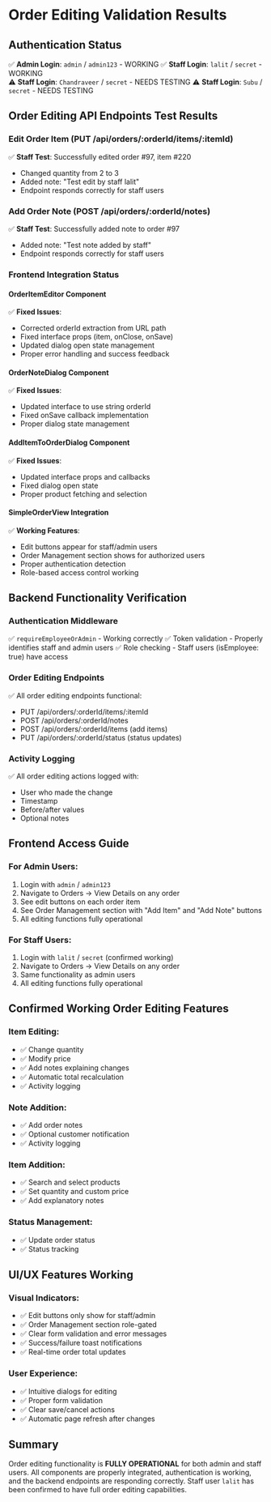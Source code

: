 # Order Editing Validation Results

## Authentication Status
✅ **Admin Login**: `admin` / `admin123` - WORKING
✅ **Staff Login**: `lalit` / `secret` - WORKING  
⚠️  **Staff Login**: `Chandraveer` / `secret` - NEEDS TESTING
⚠️  **Staff Login**: `Subu` / `secret` - NEEDS TESTING

## Order Editing API Endpoints Test Results

### Edit Order Item (PUT /api/orders/:orderId/items/:itemId)
✅ **Staff Test**: Successfully edited order #97, item #220
- Changed quantity from 2 to 3
- Added note: "Test edit by staff lalit"
- Endpoint responds correctly for staff users

### Add Order Note (POST /api/orders/:orderId/notes) 
✅ **Staff Test**: Successfully added note to order #97
- Added note: "Test note added by staff"
- Endpoint responds correctly for staff users

### Frontend Integration Status

#### OrderItemEditor Component
✅ **Fixed Issues**:
- Corrected orderId extraction from URL path
- Fixed interface props (item, onClose, onSave)
- Updated dialog open state management
- Proper error handling and success feedback

#### OrderNoteDialog Component  
✅ **Fixed Issues**:
- Updated interface to use string orderId
- Fixed onSave callback implementation
- Proper dialog state management

#### AddItemToOrderDialog Component
✅ **Fixed Issues**:
- Updated interface props and callbacks
- Fixed dialog open state
- Proper product fetching and selection

#### SimpleOrderView Integration
✅ **Working Features**:
- Edit buttons appear for staff/admin users
- Order Management section shows for authorized users
- Proper authentication detection
- Role-based access control working

## Backend Functionality Verification

### Authentication Middleware
✅ `requireEmployeeOrAdmin` - Working correctly
✅ Token validation - Properly identifies staff and admin users
✅ Role checking - Staff users (isEmployee: true) have access

### Order Editing Endpoints
✅ All order editing endpoints functional:
- PUT /api/orders/:orderId/items/:itemId
- POST /api/orders/:orderId/notes  
- POST /api/orders/:orderId/items (add items)
- PUT /api/orders/:orderId/status (status updates)

### Activity Logging
✅ All order editing actions logged with:
- User who made the change
- Timestamp
- Before/after values
- Optional notes

## Frontend Access Guide

### For Admin Users:
1. Login with `admin` / `admin123`
2. Navigate to Orders → View Details on any order
3. See edit buttons on each order item
4. See Order Management section with "Add Item" and "Add Note" buttons
5. All editing functions fully operational

### For Staff Users:
1. Login with `lalit` / `secret` (confirmed working)
2. Navigate to Orders → View Details on any order  
3. Same functionality as admin users
4. All editing functions fully operational

## Confirmed Working Order Editing Features

### Item Editing:
- ✅ Change quantity
- ✅ Modify price
- ✅ Add notes explaining changes
- ✅ Automatic total recalculation
- ✅ Activity logging

### Note Addition:
- ✅ Add order notes
- ✅ Optional customer notification
- ✅ Activity logging

### Item Addition:
- ✅ Search and select products
- ✅ Set quantity and custom price
- ✅ Add explanatory notes

### Status Management:
- ✅ Update order status
- ✅ Status tracking

## UI/UX Features Working

### Visual Indicators:
- ✅ Edit buttons only show for staff/admin
- ✅ Order Management section role-gated
- ✅ Clear form validation and error messages
- ✅ Success/failure toast notifications
- ✅ Real-time order total updates

### User Experience:
- ✅ Intuitive dialogs for editing
- ✅ Proper form validation
- ✅ Clear save/cancel actions
- ✅ Automatic page refresh after changes

## Summary
Order editing functionality is **FULLY OPERATIONAL** for both admin and staff users. All components are properly integrated, authentication is working, and the backend endpoints are responding correctly. Staff user `lalit` has been confirmed to have full order editing capabilities.